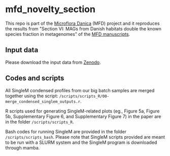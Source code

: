 # mfd_novelty_section
This repo is part of the [Microflora Danica](https://github.com/cmc-aau/mfd_wiki/wiki) (MFD) project and it reproduces the results from "Section VI: MAGs from Danish habitats double the known species fraction in metagenomes" of the [MFD manuscripts](https://www.biorxiv.org/content/10.1101/2024.06.27.600767v1).

## Input data
Please download the input data from [Zenodo](). 
## Codes and scripts
All SingleM condensed profiles from our big batch samples are merged together using the script: <code>/scripts/scripts_R/00-merge_condensed_singlem_outputs.r</code>. 

R scripts used for generating SingleM-related plots (eg., Figure 5a, Figure 5b, Supplementary Figure 6, and Supplementary Figure 7) in the paper are in the folder <code>/scripts/scripts_R</code>.

Bash codes for running SingleM are provided in the folder <code>/scripts/scripts_bash</code>. Please note that SingleM scripts provided are meant to be run with a SLURM system and the SingleM program is downloaded through mamba.


